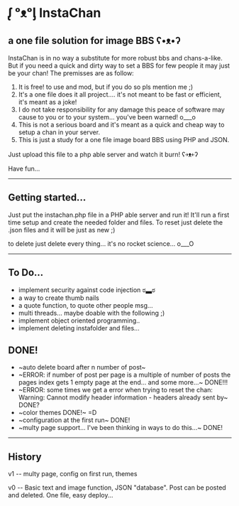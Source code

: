 # ᶘ ᵒᴥᵒᶅ InstaChan
 a one file solution for image BBS ʕ•ᴥ•ʔ
 ---
InstaChan is in no way a substitute for more robust bbs and chans-a-like.
But if you need a quick and dirty way to set a BBS for few people it may just be your chan!
The premisses are as follow:
1) It is free! to use and mod, but if you do so pls mention me ;)
2) It's a one file does it all project.... it's not meant to be fast or efficient, it's meant as a joke!
3) I do not take responsibility for any damage this peace of software may cause to you or to your system... you've been warned! o___o
4) This is not a serious board and it's meant as a quick and cheap way to setup a chan in your server.
5) This is just a study for a one file image board BBS using PHP and JSON.

Just upload this file to a php able server and watch it burn! ʕ￫ᴥ￩ʔ

Have fun...

---
## Getting started...
Just put the instachan.php file in a PHP able server and run it!
It'll run a first time setup and create the needed folder and files.
To reset just delete the .json files and it will be just as new ;)

to delete just delete every thing...
it's no rocket science... o___O

---

## To Do...

- implement security against code injection ಠ▃ಠ
- a way to create thumb nails
- a quote function, to quote other people msg...
- multi threads... maybe doable with the following ;)
- implement object oriented programming..
- implement deleting instafolder and files...


## DONE!

- ~auto delete board after n number of post~
- ~ERROR: if number of post per page is a multiple of number of posts the pages index gets 1 empty page at the end... and some more...~ DONE!!!
- ~ERROR: some times we get a error when trying to reset the chan: Warning: Cannot modify header information - headers already sent by~ DONE?
- ~color themes DONE!~ =D
- ~configuration at the first run~ DONE!
- ~multy page support... I've been thinking in ways to do this...~ DONE!


---
## History
v1 -- multy page, config on first run, themes

v0 -- Basic text and image function, JSON "database". Post can be posted and deleted.
      One file, easy deploy...
